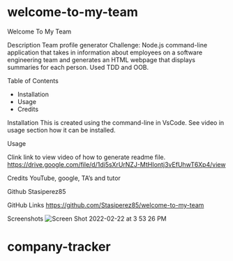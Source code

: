 # welcome-to-my-team
Welcome To My Team 

Description
Team profile generator Challenge: Node.js command-line application that takes in information about employees on a software engineering team and generates an HTML webpage that displays summaries for each person. Used TDD and OOB.

Table of Contents
* Installation
* Usage
* Credits


Installation
This is created using the command-line in VsCode. See video in usage section how it can be installed.

Usage

Clink link to view video of how to generate readme file.
https://drive.google.com/file/d/1di5sXrUrNZJ-MtHIontj3vEfUhwT6Xp4/view

Credits
YouTube, google, TA’s and tutor

Github
Stasiperez85

GitHub Links
https://github.com/Stasiperez85/welcome-to-my-team

Screenshots
![Screen Shot 2022-02-22 at 3 53 26 PM](https://user-images.githubusercontent.com/78401136/155233317-7e46e649-ce20-4575-b229-a4692a69e410.png)

# company-tracker
